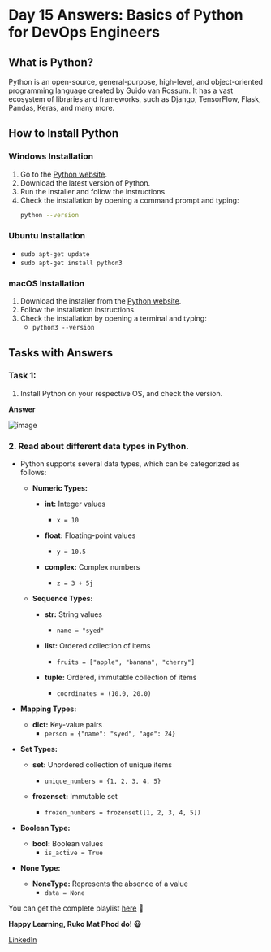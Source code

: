 # Day 15 Answers: Basics of Python for DevOps Engineers

## What is Python?

Python is an open-source, general-purpose, high-level, and object-oriented programming language created by Guido van Rossum. It has a vast ecosystem of libraries and frameworks, such as Django, TensorFlow, Flask, Pandas, Keras, and many more.

## How to Install Python

### Windows Installation

1. Go to the [Python website](https://www.python.org/downloads/).
2. Download the latest version of Python.
3. Run the installer and follow the instructions.
4. Check the installation by opening a command prompt and typing:
   ```bash
   python --version

### Ubuntu Installation
   - `sudo apt-get update`
   - `sudo apt-get install python3`

### macOS Installation

1. Download the installer from the [Python website](https://www.python.org/downloads/macos/).
2. Follow the installation instructions.
3. Check the installation by opening a terminal and typing:
   - `python3 --version`

## Tasks with Answers

### Task 1:

1. Install Python on your respective OS, and check the version.

**Answer**

![image](https://github.com/Bhavin213/90DaysOfDevOps/blob/master/2024/day15/image/Installation_Python.png)

### 2. Read about different data types in Python.
   - Python supports several data types, which can be categorized as follows:
      - **Numeric Types:**
         - **int:** Integer values
            - `x = 10`

         - **float:** Floating-point values
            - `y = 10.5`

         - **complex:** Complex numbers
            - `z = 3 + 5j`

      - **Sequence Types:**
         - **str:** String values
            - `name = "syed"`

         - **list:** Ordered collection of items
            - `fruits = ["apple", "banana", "cherry"]`

         - **tuple:** Ordered, immutable collection of items
            - `coordinates = (10.0, 20.0)`

   - **Mapping Types:**
      - **dict:** Key-value pairs
         - `person = {"name": "syed", "age": 24}`

   - **Set Types:**
      - **set:** Unordered collection of unique items
         - `unique_numbers = {1, 2, 3, 4, 5}`

      - **frozenset:** Immutable set
         - `frozen_numbers = frozenset([1, 2, 3, 4, 5])`

   - **Boolean Type:**
      - **bool:** Boolean values
         - `is_active = True`

   - **None Type:**
      - **NoneType:** Represents the absence of a value
         - `data = None`


You can get the complete playlist [here](https://www.youtube.com/watch?v=abPgj_3hzVY&list=PLlfy9GnSVerS_L5z0COaF7rsbgWmJXTOM) 🙌

**Happy Learning, Ruko Mat Phod do! 😃**

[LinkedIn](https://www.linkedin.com/in/sdadu2206/)
